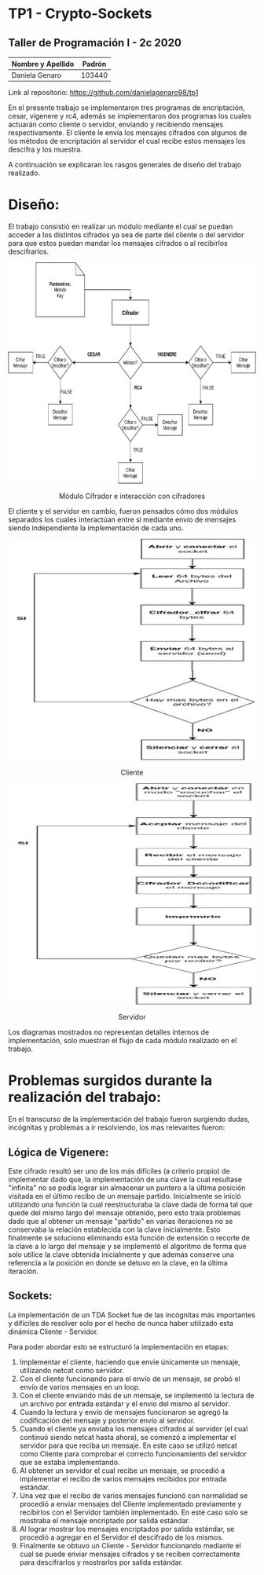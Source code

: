 # TP1 - Crypto-Sockets
## Taller de Programación I - 2c 2020

| Nombre y Apellido | Padrón | 
| ----------- | ----------- |
| Daniela Genaro | 103440 |

Link al repositorio: https://github.com/danielagenaro98/tp1

En el presente trabajo se implementaron tres programas de encriptación, cesar, vigenere y rc4, además se implementaron dos programas los cuales actuarán como cliente o servidor, enviando y recibiendo mensajes respectivamente.
El cliente le envía los mensajes cifrados con algunos de los métodos de encriptación al servidor el cual recibe estos mensajes los descifra y los muestra.

A continuación se explicaran los rasgos generales de diseño del trabajo realizado.

# Diseño:

El trabajo consistió en realizar un módulo mediante el cual se puedan acceder a los distintos cifrados ya sea de parte del cliente o del servidor para que estos puedan mandar los mensajes cifrados o al recibirlos descifrarlos.

<p align="center">
 
<img src="Imagenes/TP1-Cifrador.jpg" title="Módulo Cifrador e interacción con cifradores" width="600" height="450">
<div align="center">Módulo Cifrador e interacción con cifradores</div>
 
</p>

El cliente y el servidor en cambio, fueron pensados cómo dos módulos separados los cuales interactúan entre sí mediante envío de mensajes siendo independiente la implementación de cada uno.

<p align="center">
 
<img src="Imagenes/TP1-Cliente.jpg" title="Cliente" width="600" height="450">
<div align="center">Cliente</div>
 
</p>

<p align="center">
 
<img src="Imagenes/TP1-Servidor.jpg" title="Servidor" width="600" height="450">
<div align="center">Servidor</div>
 
</p>

Los diagramas mostrados no representan detalles internos de implementación, solo muestran el flujo de cada módulo realizado en el trabajo.

# Problemas surgidos durante la realización del trabajo:

En el transcurso de la implementación del trabajo fueron surgiendo dudas, incógnitas y problemas a ir resolviendo, los mas relevantes fueron:

## Lógica de Vigenere:

Este cifrado resultó ser uno de los más difíciles (a criterio propio) de implementar dado que, la implementación de una clave la cual resultase "infinita" no se podía lograr sin almacenar un puntero a la última posición visitada en el último recibo de un mensaje partido.
Inicialmente se inició utilizando una función la cual reestructuraba la clave dada de forma tal que quede del mismo largo del mensaje obtenido, pero esto traía problemas dado que al obtener un mensaje "partido" en varias iteraciones no se conservaba la relación establecida con la clave inicialmente.
Esto finalmente se soluciono eliminando esta función de extensión o recorte de la clave a lo largo del mensaje y se implementó el algoritmo de forma que solo utilice la clave obtenida inicialmente y que además conserve una referencia a la posición en donde se detuvo en la clave, en la última iteración.

## Sockets:

La implementación de un TDA Socket fue de las incógnitas más importantes y difíciles de resolver solo por el hecho de nunca haber utilizado esta dinámica Cliente - Servidor. 

Para poder abordar esto se estructuró la implementación en etapas:

1) Implementar el cliente, haciendo que envie únicamente un mensaje, utilizando netcat como servidor.
2) Con el cliente funcionando para el envío de un mensaje, se probó el envío de varios mensajes en un loop.
3) Con el cliente enviando más de un mensaje, se implementó la lectura de un archivo por entrada estándar y el envío del mismo al servidor.
4) Cuando la lectura y envío de mensajes funcionaron se agregó la codificación del mensaje y posterior envío al servidor.
5) Cuando el cliente ya enviaba los mensajes cifrados al servidor (el cual continuó siendo netcat hasta ahora), se comenzó a implementar el servidor para que reciba un mensaje. En este caso se utilizó netcat como Cliente para comprobar el correcto funcionamiento del servidor que se estaba implementando.
6) Al obtener un servidor el cual recibe un mensaje, se procedió a implementar el recibo de varios mensajes recibidos por entrada estándar.
7) Una vez que el recibo de varios mensajes funcionó con normalidad se procedió a enviar mensajes del Cliente implementado previamente y recibirlos con el Servidor también implementado. En este caso solo se mostraba el mensaje encriptado por salida estándar.
8) Al lograr mostrar los mensajes encriptados por salida estándar, se procedió a agregar en el Servidor el descifrado de los mismos.
9) Finalmente se obtuvo un Cliente - Servidor funcionando mediante el cual se puede enviar mensajes cifrados y se reciben correctamente para descifrarlos y mostrarlos por salida estándar.
